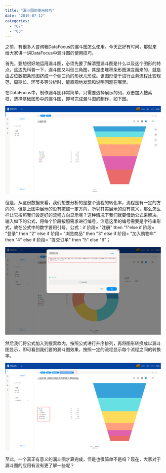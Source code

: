 ```yaml
---
title: "漏斗图的使用技巧"
date: "2019-07-12"
categories: 
  - "07"
  - "03"
---
```


之前，有很多人咨询我DataFocus的漏斗图怎么使用。今天正好有时间，那就来给大家讲一讲DataFocus中漏斗图的使用技巧。

首先，要想很好地运用漏斗图，必须先要了解清楚漏斗图是什么以及这个图形的特点。这边先科普一下，漏斗图又叫倒三角图，其是由堆积条形图演变而来的，就是由占位数把条形图挤成一个倒三角的形状儿形成。该图形便于进行业务流程比较规范，周期长、环节多等分析时，能直观地发现和说明问题在哪里。

在DataFocus中，制作漏斗图非常简单，只需要选择展示的列，双击加入搜索框，选择基础图形中的漏斗图，即可完成漏斗图的制作，如下图。

![](images/word-image-162.png)

但是，从这份数据来看，我们想要分析的是整个流程的转化率，流程是有一定的方向的，但是上图中展示的没有按照一定方向，所以其实展示的没有意义，那么怎么样让它按照我们设定好的流程方向显示呢？这种情况下我们就要借助公式来解决。输入如下的公式，将每个阶段按照需求进行编号，注意这里的编号需要是字符串形式，故在公式中的数字要用引号，公式：if 阶段= "注册" then "1"else if 阶段= "登录" then "2" else if 阶段= "浏览商品" then "3" else if 阶段= "加入购物车" then "4" else if 阶段= "提交订单" then "5" else "6"；

![](images/word-image-163.png)

然后我们将公式加入到搜索款内，按照公式进行升序排列，再将图形转换成以漏斗图显示，即可看到我们要的漏斗图效果，按照一定的流程显示每个流程之间的转换率。

![](images/word-image-164.png)

至此，一个真正有意义的漏斗图才算完成，但是也很简单不是吗？现在，大家对于漏斗图的应用有没有更了解一些呢？
